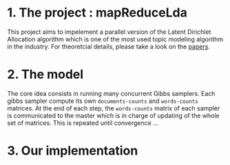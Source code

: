 # 1. The project : mapReduceLda
This project aims to impelement a parallel version of the Latent Dirichlet Allocation algorithm which is one of the most used topic modeling algorithm in the industry. For theoretcial details, please take a look on the [papers](https://github.com/neroksi/mapReduceLda/tree/master/papers). 

# 2. The model
The core idea consists in running many concurrent Gibbs samplers. Each gibbs sampler compute its own `documents-counts` and `words-counts` matrices. At the end of each step, the `words-counts` matrix of each sampler is communicated to the master which is in charge of updating of the whole set of matrices. This is repeated until convergence ...

# 3. Our implementation
